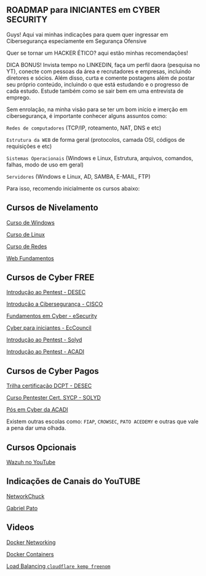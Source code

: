 ## ROADMAP para INICIANTES em CYBER SECURITY

Guys! Aqui vai minhas indicações para quem quer ingressar em Cibersegurança especiamente em Segurança Ofensive

Quer se tornar um HACKER ÉTICO? aqui estão minhas recomendações!

DICA BONUS! Invista tempo no LINKEDIN, faça um perfil daora (pesquisa no YT), conecte com pessoas da área e recrutadores e empresas, incluindo diretores e sócios. Além disso, curta e comente postagens além de postar seu próprio conteúdo, incluindo o que está estudando e o progresso de cada estudo. Estude também como se sair bem em uma entrevista de emprego.

Sem enrolação, na minha visão para se ter um bom início e imerção em cibersegurança, é importante conhecer alguns assuntos como:

`Redes de computadores` (TCP/IP, roteamento, NAT, DNS e etc)

`Estrutura da WEB` de forma geral (protocolos, camada OSI, códigos de requisições e etc)

`Sistemas Operacionais` (Windows e Linux, Estrutura, arquivos, comandos, falhas, modo de uso em geral)

`Servidores` (Windows e Linux, AD, SAMBA, E-MAIL, FTP)

Para isso, recomendo inicialmente os cursos abaixo:

## Cursos de Nivelamento

[Curso de Windows](https://www.udemy.com/course/curso-de-windows-10-completo)

[Curso de Linux](https://www.udemy.com/course/linux-ubuntu/)

[Curso de Redes](https://www.udemy.com/course/curso-gratuito-de-redes/)

[Web Fundamentos](https://www.udemy.com/course/curso-gratuito-de-html/)

## Cursos de Cyber FREE

[Introdução ao Pentest - DESEC](https://desecsecurity.com/cart/introducao-pentest/pentest)

[Introdução a Cibersegurança - CISCO](https://www.netacad.com/courses/cybersecurity/introduction-cybersecurity)

[Fundamentos em Cyber - eSecurity](https://esecurity.com.br/cursos/fundamentos-em-cyber-security/)

[Cyber para iniciantes - EcCouncil](https://www.eccouncil.org/cybersecurity-exchange/cyber-novice/free-cybersecurity-courses-beginners/)

[Introdução ao Pentest - Solyd](https://solyd.com.br/treinamentos/introducao-ao-hacking-e-pentest-2/)

[Introdução ao Pentest - ACADI](https://acaditi.com.br/essentials-series/)


## Cursos de Cyber Pagos

[Trilha certificação DCPT - DESEC](https://desecsecurity.com/cart/DESECPRO1X)

[Curso Pentester Cert. SYCP - SOLYD](https://solyd.com.br/treinamentos/pentest-do-zero-ao-profissional-v2023/)

[Pós em Cyber da ACADI](https://acaditi.com.br/pos-graduacao-em-ciberseguranca-ofensiva/)

Existem outras escolas como: `FIAP`, `CROWSEC`, `PATO ACEDEMY` e outras que vale a pena dar uma olhada.

## Cursos Opcionais

[Wazuh no YouTube](https://www.youtube.com/watch?v=wT_z5fRnoXc&list=PLYwuH4Jfk8_Gzwsvf0irpB0baCBX4t4cB)

## Indicações de Canais do YouTUBE

[NetworkChuck](https://www.youtube.com/@NetworkChuck)

[Gabriel Pato](https://www.youtube.com/@GabrielPato)

## Videos

[Docker Networking](https://www.youtube.com/watch?v=bKFMS5C4CG0)

[Docker Containers](https://www.youtube.com/watch?v=eGz9DS-aIeY)

[Load Balancing `cloudflare kemp freenom`](https://www.youtube.com/watch?v=LlbTSfc4biw)



